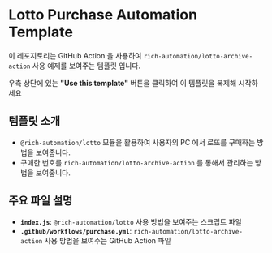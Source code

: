 # Lotto Purchase Automation Template

이 레포지토리는 GitHub Action 을 사용하여 `rich-automation/lotto-archive-action` 사용 예제를 보여주는 템플릿 입니다.

우측 상단에 있는 **"Use this template"** 버튼을 클릭하여 이 템플릿을 복제해 시작하세요

## 템플릿 소개

- `@rich-automation/lotto` 모듈을 활용하여 사용자의 PC 에서 로또를 구매하는 방법을 보여줍니다.
- 구매한 번호를 `rich-automation/lotto-archive-action` 를 통해서 관리하는 방법을 보여줍니다.

## 주요 파일 설명

- **`index.js`**: `@rich-automation/lotto` 사용 방법을 보여주는 스크립트 파일
- **`.github/workflows/purchase.yml`**: `rich-automation/lotto-archive-action` 사용 방법을 보여주는 GitHub Action 파일
